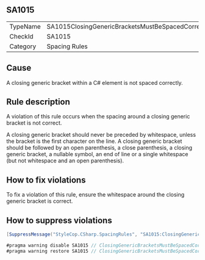 ﻿## SA1015

<table>
<tr>
  <td>TypeName</td>
  <td>SA1015ClosingGenericBracketsMustBeSpacedCorrectly</td>
</tr>
<tr>
  <td>CheckId</td>
  <td>SA1015</td>
</tr>
<tr>
  <td>Category</td>
  <td>Spacing Rules</td>
</tr>
</table>

## Cause

A closing generic bracket within a C# element is not spaced correctly.

## Rule description

A violation of this rule occurs when the spacing around a closing generic bracket is not correct.

A closing generic bracket should never be preceded by whitespace, unless the bracket is the first character on the line.
A closing generic bracket should be followed by an open parenthesis, a close
parenthesis, a closing generic bracket, a nullable symbol, an end of
line or a single whitespace (but not whitespace and an open parenthesis).

## How to fix violations

To fix a violation of this rule, ensure the whitespace around the closing generic bracket
is correct.

## How to suppress violations

```csharp
[SuppressMessage("StyleCop.CSharp.SpacingRules", "SA1015:ClosingGenericBracketsMustBeSpacedCorrectly", Justification = "Reviewed.")]
```

```csharp
#pragma warning disable SA1015 // ClosingGenericBracketsMustBeSpacedCorrectly
#pragma warning restore SA1015 // ClosingGenericBracketsMustBeSpacedCorrectly
```
